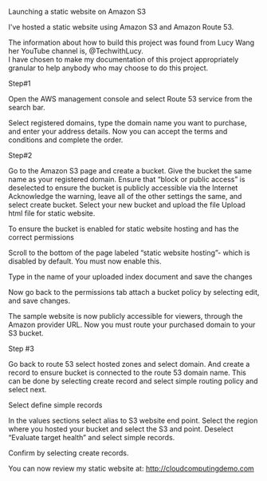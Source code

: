 Launching a static website on Amazon S3

I've hosted a static website using Amazon S3 and Amazon Route 53.

The information about how to build this project was found from 
Lucy Wang her YouTube channel is, @TechwithLucy.  
I have chosen to make my documentation of this project appropriately granular to help anybody who may choose to do this project.

Step#1

Open the AWS management console and select Route 53 service from the search bar.

Select registered domains, type the domain name you want to purchase, and enter your address details. 
Now you can accept the terms and conditions and complete the order.

Step#2

Go to the Amazon S3 page and create a bucket.
Give the bucket the same name as your registered domain.
Ensure that “block or public access” is deselected to ensure the bucket is publicly accessible via the Internet
Acknowledge the warning, leave all of the other settings the same, and select create bucket.
Select your new bucket and upload the file
Upload html file for static website.

 
To ensure the bucket is enabled for static website hosting and has the correct permissions

Scroll to the bottom of the page labeled “static website hosting”-
which is disabled by default. You must now enable this.

Type in the name of your uploaded index document and save the changes

Now go back to the permissions tab attach a bucket policy by selecting edit, and save changes.
 
The sample website is now publicly accessible for viewers, through the Amazon provider URL. 
Now you must route your purchased domain to your S3 bucket.


Step #3

Go back to route 53 select hosted zones and select domain. And create a record to ensure bucket is connected to the route 53 domain name. This can be done by selecting create record and select simple routing policy and select next.
 
Select define simple records

In the values sections select alias to S3 website end point.
Select the region where you hosted your bucket and select the S3 and point.
Deselect “Evaluate target health” and select simple records.
 
Confirm by selecting create records.
 
You can now review my static website at:
http://cloudcomputingdemo.com

